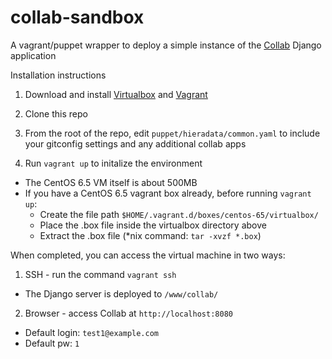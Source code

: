 collab-sandbox
==============

A vagrant/puppet wrapper to deploy a simple instance of the [Collab](http://github.com/cfpb/collab) Django application


Installation instructions

1) Download and install [Virtualbox](https://www.virtualbox.org/wiki/Downloads) and [Vagrant](https://www.vagrantup.com/downloads.html)

2) Clone this repo

3) From the root of the repo, edit `puppet/hieradata/common.yaml` to include your gitconfig settings and any additional collab apps

4) Run `vagrant up` to initalize the environment
 * The CentOS 6.5 VM itself is about 500MB
 * If you have a CentOS 6.5 vagrant box already, before running `vagrant up`:
   * Create the file path `$HOME/.vagrant.d/boxes/centos-65/virtualbox/`
   * Place the .box file inside the virtualbox directory above
   * Extract the .box file (*nix command: `tar -xvzf *.box`)

When completed, you can access the virtual machine in two ways:

1) SSH - run the command `vagrant ssh`
 * The Django server is deployed to `/www/collab/`

2) Browser - access Collab at `http://localhost:8080`
 * Default login: `test1@example.com`
 * Default pw: `1`
